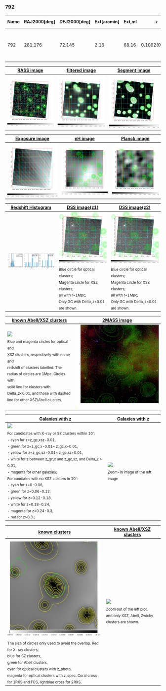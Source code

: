 <div STYLE="page-break-after: always;"></div>

### 792

|Name|RAJ2000[deg]|DEJ2000[deg] |Ext[arcmin]| Ext,ml | z | z_src| C|GC(XSZ,Delta_z<0.01)| GC(OPT,Delta_z<0.01)|GC| R_sig[arcmin] | R500[arcmin] | R500[Mpc]| CRsig[c/s] | CR500[c/s] |L500[1E44 erg/s]|F500[1E-12 erg/s/cm^2]| M500[1E14 Msun]|Tx[keV]|Cnt_sig|Beta|Rc[arcmin]|Comment|Alias|
|---|---|---|---|---|---|------|---|--------|---------|----------|---|---|---|---|---|---|---|---|---|---|---|---|---|---|
|792| 281.176| 72.145| 2.16| 68.16| 0.1092(0.008)| z1,| G| -| -| N, SWXCS, W| 10.262| 6.408| 0.766| 0.081(0.013)| 0.076(0.013)| 0.410(0.038)| 1.339(0.123)| 1.42(0.07)| 2.75(0.08)| 197.6| 0.933(-0.082+0.049)| 4.928(-0.509+0.378)| An X-ray cluster with no $z$ and offset = 0.28 Mpc| t070|

|[RASS image](../image/792/792_img.pdf)|[filtered image](../image/792/792_fil.pdf)|[Segment image](../image/792/792_seg.pdf)|
|-------------------|--------------------|-------------------|
| <img src="../image/792/792_img.png" width="300">  | <img src="../image/792/792_fil.png" width="300">   | <img src="../image/792/792_seg.png" width="300">  |

|[Exposure image](../image/792/792_mex.pdf)| [nH image](../image/792/792_nh.pdf)| [Planck image](../image/792/792_p.pdf)|
|-------------------|--------------------|-------------------|
|<img src="../image/792/792_mex.png" width="300">   | <img src="../image/792/792_nh.png" width="300">    | <img src="../image/792/792_p.png" width="300"> |

|[Redshift Histogram](../image/792/792_zg.pdf) | [DSS image(z1)](../image/792/792_dss_z1.pdf)      |  [DSS image(z2)](../image/792/792_dss_z2.pdf)    |
|-------------------|--------------------|-------------------|
|<img src="../image/792/792_zg.png" width="300"> |<img src="../image/792/792_dss_z1.png" width="300"> <sub><br>Blue circle for optical clusters; <br>Magenta circle for XSZ clusters; <br>all with r=1Mpc; <br>Only GC with Delta_z<0.01 are shown. </sub>| <img src="../image/792/792_dss_z2.png" width="300"><sub><br>Blue circle for optical clusters; <br>Magenta circle for XSZ clusters; <br>all with r=1Mpc; <br>Only GC with Delta_z<0.01 are shown. </sub> |

|[known Abell/XSZ clusters](../image/792/792_m.pdf) | [2MASS image](../image/792/792_2mass.pdf)      |
|-------------------|-------------------|
|<img src=../image/792/792_m.png width="300"> <br><sub>Blue and magenta circles for optical and <br>XSZ clusters, respectively with name and <br>redshift of clusters labelled. The <br>radius of circles are 1Mpc. Circles with <br>solid line for clusters with <br>Delta_z<0.01, and those with dashed <br>line for other XSZ/Abell clusters.        </sub>|<img src="../image/792/792_2mass.png" width="300">  |

|[Galaxies with z](../image/792/792_opt_ned.pdf) |[Galaxies with z](../image/792/792_opt_ned_zoom.pdf) |
|-------------------|-------------------|
| <img src=../image/792/792_opt_ned.png width="300"> <br><sub> For candidates with X-ray or SZ clusters within 10': <br> - cyan for z<z_gc,xsz-0.01, <br> - green for z=z_gc,x-0.01~ z_gc,x+0.01, <br> - yellow for z=z_gc,sz-0.01~ z_gc,sz+0.01, <br> - white for z between z_gc,x and z_gc,sz, and Delta_z > 0.01, <br> - magenta for other galaxies; <br>For candiates with no XSZ clusters in 10': <br> - cyan for z=0-0.06, <br> - green for z=0.06-0.12, <br> - yellow for z=0.12-0.18, <br> - white for z=0.18-0.24, <br> - magenta for z=0.24-0.3, <br> - red for z>0.3 ;  </sub>|<img src=../image/792/792_opt_ned_zoom.png width="300">  <br><sub> Zoom-in image of the left image</sub>|

|[known clusters](../image/792/792_gc.pdf) |[known Abell/XSZ clusters](../image/792/792_gc_large.pdf) |
|-------------------|-------------------|
| <img src=../image/792/792_gc.png width="300"> <br><sub> The size of circles only used to avoid the overlap. Red for X-ray clusters, <br> blue for SZ clusters, <br> green for Abell clusters, <br> cyan for optical clusters with z_photo, <br> magenta for optical clusters with z_spec. Coral cross for 1RXS and FCS, lightblue cross for 2RXS. </sub>|<img src=../image/792/792_gc_large.png width="300"> <br><sub> Zoom out of the left plot, <br> and only XSZ, Abell, Zwicky clusters are shown. </sub> |



